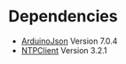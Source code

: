 
# Dependencies

- [ArduinoJson](https://arduinojson.org/?utm_source=meta&utm_medium=library.properties) Version 7.0.4
- [NTPClient](https://github.com/arduino-libraries/NTPClient) Version 3.2.1